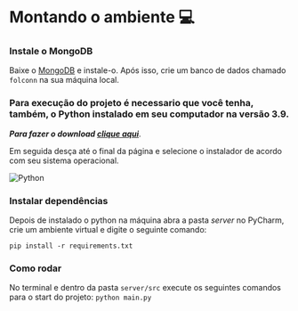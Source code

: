 # Montando o ambiente 💻

### Instale o MongoDB

Baixe o [MongoDB](https://www.mongodb.com/try/download/tools) e instale-o. Após isso, crie um banco de dados chamado ```folconn``` na sua máquina local.

### Para execução do projeto é necessario que você tenha, também, o Python instalado em seu computador na versão 3.9.

***Para fazer o download [clique aqui](https://www.python.org/downloads/release/python-390/)***.

Em seguida desça até o final da página e selecione o instalador de acordo com seu sistema operacional.

![Python](https://github.com/barbaraport/api-claradb/blob/main/docs/media/imgs/Python.png)

### Instalar dependências

Depois de instalado o python na máquina abra a pasta *server* no PyCharm, crie um ambiente virtual e digite o seguinte comando:

```pip install -r requirements.txt```

### Como rodar

No terminal e dentro da pasta ```server/src``` execute os seguintes comandos para o start do projeto: ```python main.py```
